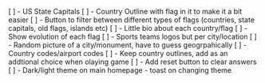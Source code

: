 [ ] - US State Capitals
[ ] - Country Outline with flag in it to make it a bit easier
[ ] - Button to filter between different types of flags (countries, state capitals, old flags, islands etc)
[ ] - Little bio about each country/flag
[ ] - Show evolution of each flag
[ ] - Sports teams logos but per city/location
[ ] - Random picture of a city/monument, have to guess geogrpahically 
[ ] - Country codes/airport codes
[ ] - Keep country outlines, add as an addtional choice when olaying game
[ ] - Add reset button to clear answers
[ ] - Dark/light theme on main homepage - toast on changing theme